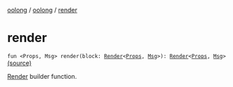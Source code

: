 [oolong](../index.md) / [oolong](index.md) / [render](./render.md)

# render

`fun <Props, Msg> render(block: `[`Render`](-render.md)`<`[`Props`](render.md#Props)`, `[`Msg`](render.md#Msg)`>): `[`Render`](-render.md)`<`[`Props`](render.md#Props)`, `[`Msg`](render.md#Msg)`>` [(source)](https://github.com/oolong-kt/oolong/tree/master/oolong/src/commonMain/kotlin/oolong/types.kt#L78)

[Render](-render.md) builder function.

